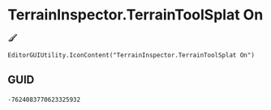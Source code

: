 # TerrainInspector.TerrainToolSplat On
![](/img/TerrainInspector.TerrainToolSplat%20On.png)

``` CSharp
EditorGUIUtility.IconContent("TerrainInspector.TerrainToolSplat On")
```
## GUID
```
-7624083770623325932
```
